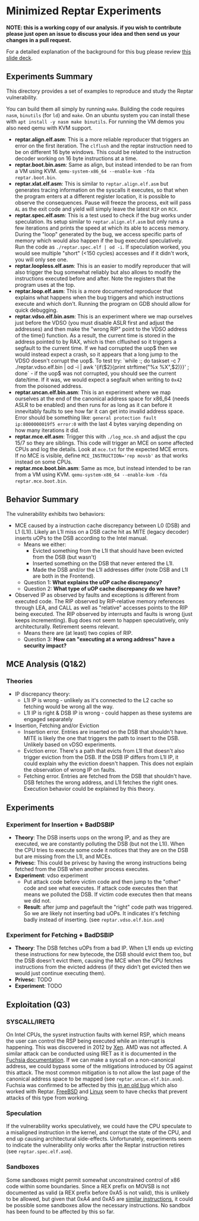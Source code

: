 # Minimized Reptar Experiments

**NOTE: this is a working copy of our analysis. if you wish to contribute please just open an issue to discuss your idea and then send us your changes in a pull request.**


For a detailed explanation of the background for this bug please review [this slide deck](http://reptar.fun/).

## Experiments Summary
This directory provides a set of examples to reproduce and study the Reptar vulnerability.

You can build them all simply by running `make`. Building the code requires `nasm`, `binutils` (for `ld`) and `make`. On an ubuntu system you can install these with `apt install -y nasm make binutils`. For running the VM demos you also need qemu with KVM support.

- **reptar.align.elf.asm**: This is a more reliable reproducer that triggers an error on the first iteration. The `clflush` and the reptar instruction need to be on different 16 byte windows. This could be related to the instruction decoder working on 16 byte instructions at a time. 
- **reptar.boot.bin.asm**: Same as align, but instead intended to be ran from a VM using KVM. `qemu-system-x86_64 --enable-kvm -fda reptar.boot.bin`.
- **reptar.xlat.elf.asm**: This is similar to `reptar.align.elf.asm` but generates tracing information on the syscalls it executes, so that when the program enters at a different register location, it is possible to observe the consequences. Pause will freeze the process, exit will pass `AL` as the exit code and yield will simply leave the latest `RIP` on `RCX`.
- **reptar.spec.elf.asm**: This is a test used to check if the bug works under speculation. Its setup similar to `reptar.align.elf.asm` but only runs a few iterations and prints the speed at which its able to access memory. During the "loop" generated by the bug, we access specific parts of memory which would also happen if the bug executed speculatively. Run the code as `./reptar.spec.elf | od -i`. If speculation worked, you would see multiple "short" (<150 cycles) accesses and if it didn't work, you will only see one.
- **reptar.loopless.elf.asm**: This is an easier to modify reproducer that will also trigger the bug somewhat reliably but also allows to modify the instructions executed before and after. Note the registers that the program uses at the top.
- **reptar.loop.elf.asm**: This is a more documented reproducer that explains what happens when the bug triggers and which instructions execute and which don't. Running the program on GDB should allow for quick debugging.
- **reptar.vdso.elf.bin.asm**: This is an experiment where we map ourselves just before the VDSO (you must disable ASLR first and adjust the addresses) and then make the "wrong RIP" point to the VDSO address of the time() function. As a result, the current time is stored in the address pointed to by RAX, which is then clflushed so it triggers a segfault to the current time. If we had corrupted the uop$ then we would instead expect a crash, so it appears that a long jump to the VDSO doesn't corrupt the uop$. To test try: `while :; do taskset -c 7 ./reptar.vdso.elf.bin | od -i | awk '{if($2){print strftime("%x %X",$2)}}' ; done` - if the uop$ was not corrupted, you should see the current date/time. If it was, we would expect a segfault when writing to `0x42` from the poisoned address.
- **reptar.uncan.elf.bin.asm**: This is an experiment where we map ourselves at the end of the canonical address space for x86_64 (needs ASLR to be enabled) and then runs for as long as it can before it innevitably faults to see how far it can get into invalid address space. Error should be something like: `general protection fault ip:8000000019f5 error:0` with the last 4 bytes varying depending on how many iterations it did.
- **reptar.mce.elf.asm**: Trigger this with `./log_mce.sh` and adjust the cpu 15/7 so they are siblings. This code will trigger an MCE on some affected CPUs and log the details. Look at `mce.txt` for the expected MCE errors. If no MCE is visible, define `MCE_INSTRUCTION='rep movsb'` as that works instead on some CPUs.
- **reptar.mce.boot.bin.asm**: Same as mce, but instead intended to be ran from a VM using KVM. `qemu-system-x86_64 --enable-kvm -fda reptar.mce.boot.bin`.

## Behavior Summary

The vulnerability exhibits two behaviors:

* MCE caused by a instruction cache discrepancy between L0 (DSB) and L1 (L1I). Likely an L1I miss on a DSB cache hit as MITE (legacy decoder) inserts uOPs to the DSB according to the Intel manual.
    * Means we either:
        * Evicted something from the L1I that should have been evicted from the DSB (but wasn't)
        * Inserted something on the DSB that never entered the L1I.
        * Made the DSB and/or the L1I addresses differ (note DSB and L1I are both in the Frontend).
    * Question 1: **What explains the uOP cache discrepancy?**
    * Question 2: **What type of uOP cache discrepancy do we have?**
* Observed IP as observed by faults and exceptions is different from executed code. The RIP observed by RIP-relative memory references through LEA, and CALL as well as "relative" accesses points to the RIP being executed. The RIP observed by interrupts and faults is wrong (just keeps incrementing). Bug does not seem to happen speculatively, only architecturally. Retirement seems relevant.
    * Means there are (at least) two copies of RIP.
    * Question 3: **How can "executing at a wrong address" have a security impact?**

## MCE Analysis (Q1&2)

### Theories
  * IP discrepancy theory:
      * L1I IP is wrong - unlikely as it's connected to the L2 cache so fetching would be wrong all the way.
      * L1I IP is right & DSB IP is wrong - could happen as these systems are engaged separately
  * Insertion, Fetching and/or Eviction
      * Insertion error. Entries are inserted on the DSB that shouldn't have. MITE is likely the one that triggers the path to insert to the DSB. Unlikely based on vDSO experiments.
      * Eviction error. There's a path that evicts from L1I that doesn't also trigger eviction from the DSB. If the DSB IP differs from L1I IP, it could explain why the eviction doesn't happen. This does not explain the observation of wrong IP on faults.
      * Fetching error. Entries are fetched from the DSB that shouldn't have. DSB fetches the wrong address, and L1I fetches the right ones. Execution behavior could be explained by this theory.

## Experiments

### Experiment for Insertion + BadDSBIP
* **Theory**: The DSB inserts uops on the wrong IP, and as they are executed, we are constantly polluting the DSB (but not the L1I). When the CPU tries to execute some code it notices that they are on the DSB but are missing from the L1I, and MCEs.
* **Privesc**: This could be privesc by having the wrong instructions being fetched from the DSB when another process executes.
* **Experiment**: vdso experiment
    * Put attack code before victim code and then jump to the "other" code and see what executes. If attack code executes then that means we polluted the DSB. If victim code executes then that means we did not.
    * **Result**: after jump and pagefault the "right" code path was triggered. So we are likely not inserting bad uOPs. It indicates it's fetching badly instead of inserting. (see `reptar.vdso.elf.bin.asm`)

### Experiment for Fetching + BadDSBIP
* **Theory**: The DSB fetches uOPs from a bad IP. When L1I ends up evicting these instructions for new bytecode, the DSB should evict them too, but the DSB doesn't evict them, causing the MCE when the CPU fetches instructions from the evicted address (if they didn't get evicted then we would just continue executing them).
* **Privesc**: TODO
* **Experiment**: TODO

## Exploitation (Q3)

### SYSCALL/IRETQ

On Intel CPUs, the sysret instruction faults with kernel RSP, which means the user can control the RSP being executed while an interrupt is happening. This was discovered in 2012 by [Xen](https://xenproject.org/2012/06/13/the-intel-sysret-privilege-escalation/). AMD was not affected. A similar attack can be conducted using IRET as it is documented in the [Fuchsia documentation](https://cs.opensource.google/fuchsia/fuchsia/+/main:docs/concepts/kernel/sysret_problem.md;bpv=0). If we can make a syscall on a non-canonical address, we could bypass some of the mitigations introduced by OS against this attack. The most common mitigation is to not allow the last page of the canonical address space to be mapped (see `reptar.uncan.elf.bin.asm`). Fuchsia was confirmed to be affected by this [in an old bug](https://fuchsia.googlesource.com/fuchsia/+/0054a8a1162c2ea857fb02553835b804ead7b124) which also worked with Reptar. [FreeBSD](https://github.com/freebsd/freebsd-src/blob/release/14.0.0/sys/amd64/amd64/exception.S#L451) and [Linux](https://elixir.bootlin.com/linux/v4.14/source/arch/x86/entry/entry_64.S#L1170) seem to have checks that prevent attacks of this type from working.

### Speculation

If the vulnerability works speculatively, we could have the CPU speculate to a misaligned instruction in the kernel, and corrupt the state of the CPU, and end up causing architectural side-effects. Unfortunately, experiments seem to indicate the vulnerability only works after the Reptar instruction retires (see `reptar.spec.elf.asm`).

### Sandboxes

Some sandboxes might permit somewhat unconstrained control of x86 code within some boundaries. Since a REX prefix on MOVSB is not documented as valid (a REX prefix before 0xA5 is not valid), this is unlikely to be allowed, but given that 0xA4 and 0xA5 are [similar instructions](https://www.felixcloutier.com/x86/movs:movsb:movsw:movsd:movsq), it could be possible some sandboxes allow the necessary instructions. No sandbox has been found to be affected by this so far.
